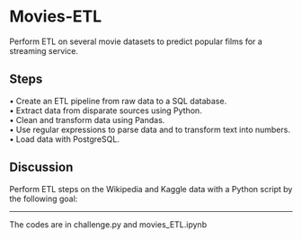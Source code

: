 # Movies-ETL
Perform ETL on several movie datasets to predict popular films for a streaming service.

## Steps
•	Create an ETL pipeline from raw data to a SQL database. <br />
•	Extract data from disparate sources using Python.<br />
•	Clean and transform data using Pandas.<br />
•	Use regular expressions to parse data and to transform text into numbers.<br />
•	Load data with PostgreSQL.

## Discussion
Perform ETL steps on the Wikipedia and Kaggle data with a Python script by the following goal:

---
The codes are in challenge.py and movies_ETL.ipynb


